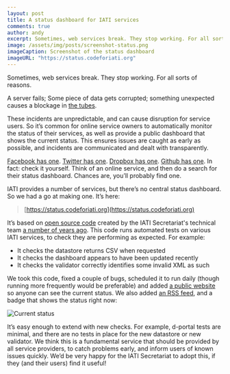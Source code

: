 ```yaml
---
layout: post
title: A status dashboard for IATI services
comments: true
author: andy
excerpt: Sometimes, web services break. They stop working. For all sorts of reasons. This code runs automated tests on various IATI services, to check they are performing as expected.
image: /assets/img/posts/screenshot-status.png
imageCaption: Screenshot of the status dashboard
imageURL: "https://status.codeforiati.org"
---
```


Sometimes, web services break. They stop working. For all sorts of reasons.

A server fails; Some piece of data gets corrupted; something unexpected causes a blockage in [the tubes](https://en.wikipedia.org/wiki/Series_of_tubes).

These incidents are unpredictable, and can cause disruption for service users. So it’s common for online service owners to automatically monitor the status of their services, as well as provide a public dashboard that shows the current status. This ensures issues are caught as early as possible, and incidents are communicated and dealt with transparently.

[Facebook has one](https://developers.facebook.com/status/dashboard/). [Twitter has one](https://api.twitterstat.us/). [Dropbox has one](https://status.dropbox.com/). [Github has one](https://www.githubstatus.com/). In fact: check it yourself. Think of an online service, and then do a search for their status dashboard. Chances are, you’ll probably find one.

IATI provides a number of services, but there’s no central status dashboard. So we had a go at making one. It’s here:

> [https://status.codeforiati.org](https://status.codeforiati.org)

It’s based on [open source code](https://github.com/IATI/IATI-Website-Tests) created by the IATI Secretariat's technical team [a number of years ago](https://github.com/IATI/IATI-Website-Tests/graphs/contributors). This code runs automated tests on various IATI services, to check they are performing as expected. For example:

 * It checks the datastore returns CSV when requested
 * It checks the dashboard appears to have been updated recently
 * It checks the validator correctly identifies some invalid XML as such

We took this code, fixed a couple of bugs, scheduled it to run daily (though running more frequently would be preferable) and added [a public website](https://status.codeforiati.org/) so anyone can see the current status. We also added [an RSS feed](https://status.codeforiati.org/feed.xml), and a badge that shows the status right now:

![Current status](https://status.codeforiati.org/status.svg)

It’s easy enough to extend with new checks. For example, d-portal tests are minimal, and there are no tests in place for the new datastore or new validator. We think this is a fundamental service that should be provided by all service providers, to catch problems early, and inform users of known issues quickly. We’d be very happy for the IATI Secretariat to adopt this, if they (and their users) find it useful!
